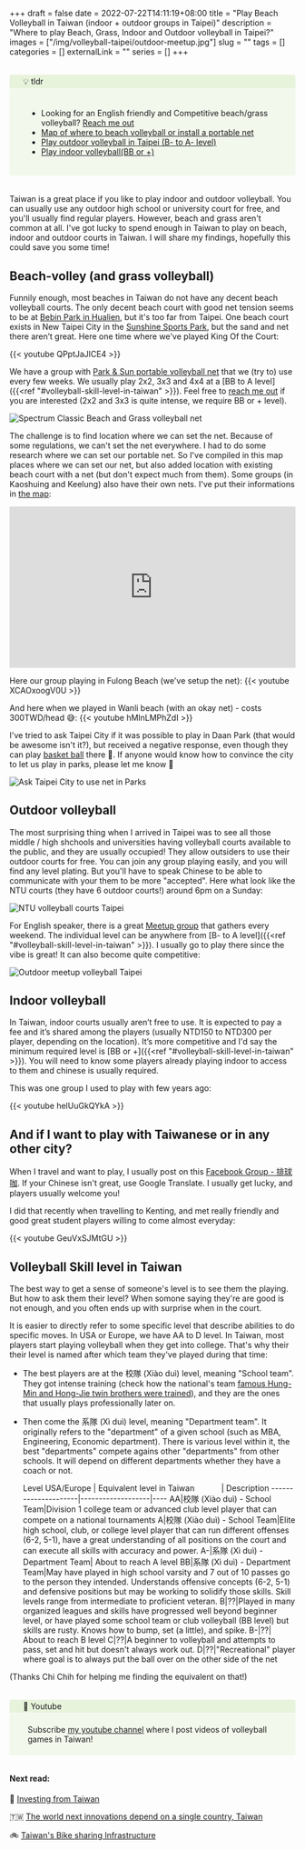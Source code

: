 +++ 
draft = false
date = 2022-07-22T14:11:19+08:00
title = "Play Beach Volleyball in Taiwan (indoor + outdoor groups in Taipei)"
description = "Where to play Beach, Grass, Indoor and Outdoor volleyball in Taipei?"
images = ["/img/volleyball-taipei/outdoor-meetup.jpg"]
slug = "" 
tags = []
categories = []
externalLink = ""
series = []
+++

<style>
.notice.question .notice-title {
    background-color: #8bc34a1a;
}

.notice .notice-title {
    margin: 0 -0.75rem;
    padding: 0.2rem 1.5rem;
    border-bottom: 1px solid #fafafa;
}
.notice .notice-content {
    padding: 20px;
}

.notice.question {
    background-color: #9ccc651a;
}

.notice {
    border-radius: 0.2rem;
    position: relative;
    margin: 2rem 0;
    padding: 0 0.75rem;
    overflow: auto;
}

 
.map-responsive{

    overflow:hidden;

    padding-bottom:56.25%;

    position:relative;

    height:0;

}

.map-responsive iframe{

    left:0;

    top:0;

    height:100%;

    width:100%;

    position:absolute;

}

</style>

<div class="notice question">
  <div class="notice-title">
    💡 tldr
  </div>
  <div class="notice-content">
    <ul>
        <li>Looking for an English friendly and Competitive beach/grass volleyball? <a href="/about">Reach me out</li>
        <li><a href="https://www.google.com/maps/d/viewer?mid=1rZCw3SdiIVBASaNPQgN9-O2cCEv9TVQ&hl=en&ll=23.580052342615517%2C121.05340829999996&z=9">Map of where to beach volleyball or install a portable net</a></li>
        <li><a href="#outdoor-volleyball">Play outdoor volleyball in Taipei (B- to A- level)</a></li>
        <li><a href="#indoor-volleyball">Play indoor volleyball(BB or +)</a></li>
    </ul>
  </div>
</div>

Taiwan is a great place if you like to play indoor and outdoor volleyball. You can usually use any outdoor high school or university court for free, and you'll usually find regular players. However, beach and grass aren't common at all.  I've got lucky to spend enough in Taiwan to play on beach, indoor and outdoor courts in Taiwan. I will share my findings,  hopefully this could save you some time!

## Beach-volley (and grass volleyball)

Funnily enough, most beaches in Taiwan do not have any decent beach volleyball courts. The only decent beach court with good net tension seems to be at [Bebin Park in Hualien](https://www.google.com/maps?cid=15490952783537478442), but it's too far from Taipei. One beach court exists in New Taipei City in the [Sunshine Sports Park](https://goo.gl/maps/BkCM96u4DDPafrocA), but the sand and net there aren’t great. Here one time where we've played King Of the Court:  

{{< youtube QPptJaJlCE4 >}}

We have a group with  [Park & Sun portable volleyball net](https://www.parksun.com/Volleyball/Sets/spectrum-classic-volleyball-set.php) that we (try to) use every few weeks. We usually play 2x2, 3x3 and 4x4 at a [BB to A level]({{<ref "#volleyball-skill-level-in-taiwan" >}}). Feel free to [reach me out](/about/) if you are interested (2x2 and 3x3 is quite intense, we require BB or + level). 

![Spectrum Classic Beach and Grass volleyball net](/img/volleyball-taipei/spectrum-classic-net-taiwan.jpg)

 The challenge is to find location where we can set the net. Because of some regulations, we can't set the net everywhere. I had to do some research where we can set our portable net. So I've compiled in this map places where we can set our net, but also added location with existing beach court with a net  (but don't expect much from them). Some groups (in Kaoshuing and Keelung) also have their own nets. I've put their informations in [the map](https://www.google.com/maps/d/viewer?mid=1rZCw3SdiIVBASaNPQgN9-O2cCEv9TVQ&hl=en&ll=23.580052342615545%2C121.05340829999996&z=8): 

<div class="map-responsive">

<iframe src="https://www.google.com/maps/d/embed?mid=1rZCw3SdiIVBASaNPQgN9-O2cCEv9TVQ&hl=en&ehbc=2E312F" width="860" height="850" frameborder="0" style="border:0" allowfullscreen></iframe>

</div>

Here our group playing in Fulong Beach (we've setup the net):
{{< youtube XCAOxoogV0U >}}

And here when we played in Wanli beach (with an okay net) - costs 300TWD/head 😅:
{{< youtube hMlnLMPhZdI >}}

I've tried to ask Taipei City if it was possible to play in Daan Park (that would be awesome isn't it?), but received a negative response, even though they can play [basket ball](https://goo.gl/maps/hSfF91PNTJGXdNcNA) there 🤔. If anyone would know how to convince the city to let us play in parks, please let me know 🙏 

![Ask Taipei City to use net in Parks](/img/volleyball-taipei/taipei-city-use-net-in-parks.png)


## Outdoor volleyball 

The most surprising thing when I arrived in Taipei was to see all those middle / high shchools and universities having volleyball courts available to the public, and they are usually occupied! They allow outsiders to use their outdoor courts for free. You can join any group playing easily, and you will find any level plating. But you'll have to speak Chinese to be able to communicate with your them to be more "accepted". Here what look like the NTU courts (they have 6 outdoor courts!) around 6pm on a Sunday: 

![NTU volleyball courts Taipei](/img/volleyball-taipei/ntu-vball-courts.jpg)


For English speaker, there is a great [Meetup group](https://www.meetup.com/taipei-sports-and-social-club/) that gathers every weekend. The individual level can be anywhere from [B- to A level]({{<ref "#volleyball-skill-level-in-taiwan" >}}). I usually go to play there since the vibe is great! It can also become quite competitive: 

![Outdoor meetup volleyball Taipei](/img/volleyball-taipei/outdoor-meetup.jpg)


## Indoor volleyball
In Taiwan, indoor courts usually aren’t free to use. It is expected to pay a fee and it’s shared among the players (usually NTD150 to NTD300 per player, depending on the location). It’s more competitive and I'd say the minimum required level is [BB or +]({{<ref "#volleyball-skill-level-in-taiwan" >}}).  You will need to know some players already playing indoor to access to them and chinese is usually required. 

This was one group I used to play with few years ago: 

{{< youtube helUuGkQYkA >}}

## And if I want to play with Taiwanese or in any other city?

When I travel and want to play, I usually post on this [Facebook Group - 排球咖](https://www.facebook.com/groups/186877438033868). If your Chinese isn't great, use Google Translate. I usually get lucky, and players usually welcome you! 

I did that recently when travelling to Kenting, and met really friendly and good great student players willing to come almost everyday: 

{{< youtube GeuVxSJMtGU >}}


## Volleyball Skill level in Taiwan

The best way to get a sense of someone's level is to see them the playing.
But how to ask them their level? When somone saying they're are good is not enough, and you often ends up with surprise when in the court. 

It is easier to directly refer to some specific level that describe abilities to do specific moves. 
In USA or Europe, we have AA to D level.  In Taiwan, most players start playing volleyball when they get into college. 
That's why their their level is named after which team they've played during that time:

- The best players are at the 校隊 (Xiào duì) level, meaning "School team". They got intense training (check how the national's team [famous Hung-Min and Hong-Jie twin brothers were trained](https://www.travel.taipei/en/news/details/7254)), and they are the ones that usually plays professionally later on.
- Then come the 系隊 (Xì duì) level, meaning "Department team". It originally refers to the "department" of a given school (such as MBA, Engineering, Economic department). There is various level within it, the best "departments" compete agains other "departments" from other schools. It will depend on different departments whether they have a coach or not.

   Level USA/Europe | Equivalent&nbsp;level&nbsp;in&nbsp;Taiwan&nbsp;&nbsp;&nbsp;&nbsp;&nbsp;&nbsp;&nbsp;&nbsp;&nbsp;&nbsp;&nbsp; | Description
---------------------|-------------------|----
AA|校隊 (Xiào duì) - School Team|Division 1 college team or advanced club level player that can compete on a national tournaments
A|校隊 (Xiào duì) - School Team|Elite high school, club, or college level player that can run different offenses (6-2, 5-1), have a great understanding of all positions on the court and can execute all skills with accuracy and power. 
A-|系隊 (Xì duì) - Department Team| About to reach A level
BB|系隊 (Xì duì) - Department Team|May have played in high school varsity and 7 out of 10 passes go to the person they intended. Understands offensive concepts (6-2, 5-1) and defensive positions but may be working to solidify those skills. Skill levels range from intermediate to proficient veteran.
B|??|Played in many organized leagues and skills have progressed well beyond beginner level, or have played some school team or club volleyball (BB level) but skills are rusty. Knows how to bump, set (a little), and spike.
B-|??| About to reach B level
C|??|A beginner to volleyball and attempts to pass, set and hit but doesn't always work out.
D|??|"Recreational" player where goal is to always put the ball over on the other side of the net

(Thanks Chi Chih for helping me finding the equivalent on that!)


<div class="notice question">
  <div class="notice-title">
    🎥 Youtube
  </div>
  <div class="notice-content">
    Subscribe  <a href="https://www.youtube.com/channel/UCqVdw5S5EmHhaZRORP-g2YA">my youtube channel</a>  where I post videos of volleyball games in Taiwan!
  </div>
</div>


#### Next read:

🏦 [Investing from Taiwan](/posts/investing-from-taiwan/)

🇹🇼 [The world next innovations depend on a single country, Taiwan](/posts/world-innovation-taiwan-semiconductors/)

🚲 [Taiwan's Bike sharing Infrastructure](/posts/taiwan-youbike-bike-sharing/)
